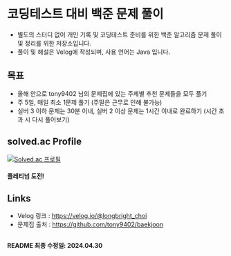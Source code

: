 # 코딩테스트 대비 백준 문제 풀이
- 별도의 스터디 없이 개인 기록 및 코딩테스트 준비를 위한 백준 알고리즘 문제 풀이 및 정리를 위한 저장소입니다.
- 풀이 및 해설은 Velog에 작성되며, 사용 언어는 Java 입니다.

## 목표
- 올해 안으로 tony9402 님의 문제집에 있는 주제별 추천 문제들을 모두 풀기
- 주 5일, 매일 최소 1문제 풀기 (주말은 근무로 인해 불가능)
- 실버 3 이하 문제는 30분 이내, 실버 2 이상 문제는 1시간 이내로 완료하기 (시간 초과 시 다시 풀어보기)

## solved.ac Profile
[![Solved.ac 프로필](http://mazassumnida.wtf/api/v2/generate_badge?boj=dudghks97)](https://solved.ac/dudghks97)

#### 플레티넘 도전!

## Links
- Velog 링크 : https://velog.io/@longbright_choi
- 문제집 출처 : https://github.com/tony9402/baekjoon

##
#### README 최종 수정일: 2024.04.30
